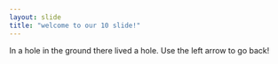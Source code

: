 ```yaml
---
layout: slide
title: "welcome to our 10 slide!"
---
```

In a hole in the ground there lived a hole.
Use the left arrow to go back!
